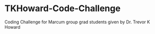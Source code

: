 # TKHoward-Code-Challenge
Coding Challenge for Marcum group grad students given by Dr. Trevor K Howard
